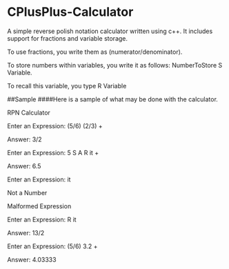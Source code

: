 # CPlusPlus-Calculator
A simple reverse polish notation calculator written using c++.  It includes support for fractions and variable storage.

To use fractions, you write them as (numerator/denominator).

To store numbers within variables, you write it as follows: NumberToStore S Variable.

To recall this variable, you type R Variable

##Sample
####Here is a sample of what may be done with the calculator.

RPN Calculator

Enter an Expression: (5/6) (2/3) +

Answer: 3/2

Enter an Expression: 5 S A R it +

Answer: 6.5

Enter an Expression: it

Not a Number

Malformed Expression

Enter an Expression: R it

Answer: 13/2

Enter an Expression: (5/6) 3.2 +

Answer: 4.03333
